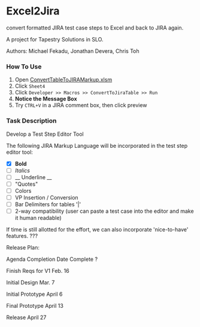 # Excel2Jira
convert formatted JIRA test case steps to Excel and back to JIRA again.

A project for Tapestry Solutions in SLO.

Authors:
Michael Fekadu, Jonathan Devera, Chris Toh 



### How To Use
1. Open [ConvertTableToJIRAMarkup.xlsm](https://github.com/mfekadu/Excel2Jira/blob/master/ConvertTableToJIRAMarkup.xlsm)
2. Click ```Sheet4```
3. Click ```Developer >> Macros >> ConvertToJiraTable >> Run```
4. **Notice the Message Box**
5. Try ```CTRL+V``` in a JIRA comment box, then click preview

### Task Description
Develop a Test Step Editor Tool

The following JIRA Markup Language will be incorporated in the test step editor tool:

- [x] **Bold**
- [ ] *Italics*
- [ ] __ Underline __
- [ ] "Quotes"
- [ ] Colors
- [ ] VP Insertion / Conversion
- [ ] Bar Delimiters for tables '|'
- [ ] 2-way compatibility (user can paste a test case into the editor and make it human readable)

If time is still allotted for the effort, we can also incorporate 'nice-to-have' features.
???

Release Plan:

Agenda	Completion Date	Complete ?

Finish Reqs for V1	Feb. 16	

Initial Design	Mar. 7	

Initial Prototype	April 6	

Final Prototype	April 13	

Release	April 27
